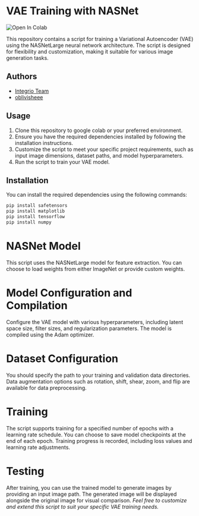 # VAE Training with NASNet

![![Open In Colab](https://colab.research.google.com/assets/colab-badge.svg)](https://colab.research.google.com/drive/189xGDghCLFY-Bn2KuuDMyikogAsdz9rM?usp=sharing)

This repository contains a script for training a Variational Autoencoder (VAE) using the NASNetLarge neural network architecture. The script is designed for flexibility and customization, making it suitable for various image generation tasks.

## Authors
- [Integrio Team](https://github.com/Integrio-Team)
- [oblivisheee](https://github.com/oblivisheee)

## Usage
1. Clone this repository to google colab or your preferred environment.
2. Ensure you have the required dependencies installed by following the installation instructions.
3. Customize the script to meet your specific project requirements, such as input image dimensions, dataset paths, and model hyperparameters.
4. Run the script to train your VAE model.

## Installation
You can install the required dependencies using the following commands:

```python
pip install safetensors
pip install matplotlib
pip install tensorflow
pip install numpy
```

# NASNet Model
This script uses the NASNetLarge model for feature extraction. You can choose to load weights from either ImageNet or provide custom weights.

# Model Configuration and Compilation
  Configure the VAE model with various hyperparameters, including latent space size, filter sizes, and regularization parameters.
  The model is compiled using the Adam optimizer.
# Dataset Configuration
  You should specify the path to your training and validation data directories.
  Data augmentation options such as rotation, shift, shear, zoom, and flip are available for data preprocessing.
# Training
  The script supports training for a specified number of epochs with a learning rate schedule.
  You can choose to save model checkpoints at the end of each epoch.
  Training progress is recorded, including loss values and learning rate adjustments.
# Testing
  After training, you can use the trained model to generate images by providing an input image path.
  The generated image will be displayed alongside the original image for visual comparison.
*Feel free to customize and extend this script to suit your specific VAE training needs.*
